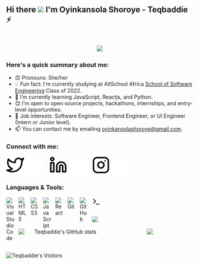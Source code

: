 ## Hi there <img src="https://media.giphy.com/media/hvRJCLFzcasrR4ia7z/giphy.gif" width="25px"></a> I'm Oyinkansola Shoroye - Teqbaddie ⚡

<br/>
<p align="center">
  <a href="https://github.com/ghostdev-labs/readme-typing-svg"><img src="https://readme-typing-svg.herokuapp.com/?lines=I%20loveee%20Technology!%20😍;I%20am%20a%20Software%20Developer,;A%20Technical%20Writer;An%20Entrepreneur.;I%20focus%20on%20new%20developments%20in%20my%20field.;I%20am%20passionate%20about%20all%20aspects%20of%20Tech.&font=Fira%20Code&center=true&width=550&height=45&color=#3498db&vCenter=true&size=22&pause=1000"></a>
</p>

### Here's a quick summary about me:

- 😊 Pronouns: She/her
- 💡 Fun fact: I'm currently studying at AltSchool Africa [School of Software Engineering](https://altschoolafrica.com/schools/engineering) Class of 2022.
- 🌱 I’m currently learning JavaScript, Reactjs, and Python.
- 😊 I’m open to open source projects, hackathons, internships, and entry-level opportunities.
- 💼 Job interests: Software Engineer, Frontend Engineer, or UI Engineer (Intern or Junior level).
- 📫 You can contact me by emailing oyinkansolashoroye@gmail.com.


### Connect with me:

[![website](./img/twitter-light.svg)](https://twitter.com/teqbaddie#gh-light-mode-only)
[![website](./img/twitter-dark.svg)](https://twitter.com/teqbaddie#gh-dark-mode-only)
&nbsp;&nbsp;
[![website](./img/linkedin-light.svg)](https://www.linkedin.com/in/oyinkansolashoroye/#gh-light-mode-only)
[![website](./img/linkedin-dark.svg)](https://www.linkedin.com/in/oyinkansolashoroye/#gh-dark-mode-only)
&nbsp;&nbsp;
[![website](./img/instagram-light.svg)](https://instagram.com/oyinkansola_shoroye#gh-light-mode-only)
[![website](./img/instagram-dark.svg)](https://instagram.com/oyinkansola_shoroye#gh-dark-mode-only)

### Languages & Tools:

<img align="left" alt="Visual Studio Code" width="23px" src="https://cdn.jsdelivr.net/gh/devicons/devicon/icons/vscode/vscode-original.svg" style="padding-right:10px;" />
<img align="left" alt="HTML5" width="23px" src="https://cdn.jsdelivr.net/gh/devicons/devicon/icons/html5/html5-original.svg" style="padding-right:10px;" />
<img align="left" alt="CSS3" width="23px" src="https://cdn.jsdelivr.net/gh/devicons/devicon/icons/css3/css3-original.svg" style="padding-right:10px;" />
<img align="left" alt="JavaScript" width="23px" src="https://cdn.jsdelivr.net/gh/devicons/devicon/icons/javascript/javascript-original.svg" style="padding-right:10px;" />
<img align="left" alt="React" width="23px" src="https://cdn.jsdelivr.net/gh/devicons/devicon/icons/react/react-original.svg" style="padding-right:10px;" />
<img align="left" alt="Git" width="23px" src="https://cdn.jsdelivr.net/gh/devicons/devicon/icons/git/git-original.svg" style="padding-right:10px;" />
<img align="left" alt="GitHub" width="23px" src="https://user-images.githubusercontent.com/3369400/139448065-39a229ba-4b06-434b-bc67-616e2ed80c8f.png" style="padding-right:10px;" />
<img align="left" alt="Terminal" width="23px" src="./img/terminal-light.svg" />
<img align="left" alt="Terminal" width="23px" src="./img/terminal-dark.svg" />

<br/>
<br/>

[twitter]: https://twitter.com/teqbaddie
[instagram]: https://instagram.com/oyinkansola_shoroye
[linkedin]: https://linkedin.com/in/teqbaddie

<br/>
<img width="40%" src="https://github-readme-stats.vercel.app/api/top-langs/?username=teqbaddie&langs_count=8&layout=compact&font=baloo&extension=null&border=2&border_radius=6" /> 

<br/>
<p align="center">
<img align="left" width="47%" src="https://github-readme-stats.vercel.app/api?username=teqbaddie&show_icons=true&include_all_commits=true&font=baloo&extension=null&border=2&border_radius=6" alt="Teqbaddie's GitHub stats" /> 
    <a href="https://leetcode.com/teqbaddie/"><img width="46%" src="https://leetcode.card.workers.dev/teqbaddie?theme=light&font=baloo&extension=null&border=1&border_radius=6"></a>
    </p>

<br/>

![Teqbaddie's Visitors](https://komarev.com/ghpvc/?username=teqbaddie&color=blue)
